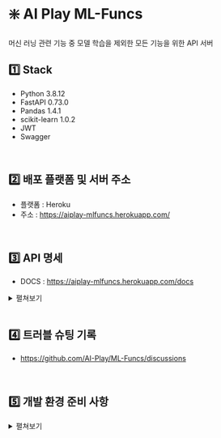 # ❇️ AI Play ML-Funcs

머신 러닝 관련 기능 중 모델 학습을 제외한 모든 기능을 위한 API 서버

## :one: Stack

- Python 3.8.12
- FastAPI 0.73.0
- Pandas 1.4.1
- scikit-learn 1.0.2
- JWT
- Swagger

<br/>

## :two: 배포 플랫폼 및 서버 주소

- 플랫폼 : Heroku
- 주소 : https://aiplay-mlfuncs.herokuapp.com/

<br/>

## :three: API 명세

- DOCS : https://aiplay-mlfuncs.herokuapp.com/docs

<details>
  <summary>펼쳐보기</summary>

| Method | URL                             | Description                                         |
| ------ | ------------------------------- | --------------------------------------------------- |
| POST   | /uploadfile                     | 데이터셋 업로드 및 JSON 변환                        |
| POST   | /dataframe/head                 | 데이터프레임의 처음 N개 행 출력                     |
| POST   | /dataframe/tail                 | 데이터프레임의 마지막 N개 행 출력                   |
| POST   | /dataframe/shape                | 데이터프레임의 행, 열 갯수 출력                     |
| POST   | /dataframe/dtype                | 데이터프레임의 컬럼별 타입 출력                     |
| POST   | /dataframe/columns              | 데이터프레임의 컬럼 목록 출력                       |
| POST   | /dataframe/unique               | 컬럼 내 고유값 목록 출력                            |
| POST   | /dataframe/isna                 | 데이터프레임의 결측치 확인                          |
| POST   | /dataframe/corr                 | 데이터프레임의 컬럼별 상관계수 확인                 |
| POST   | /dataframe/describe             | 데이터프레임의 통계 수치 확인                       |
| POST   | /dataframe/col_condition        | 수치 조건에 맞는 데이터 출력                        |
| POST   | /dataframe/loc                  | 인덱스 혹은 컬럼명 조건에 해당하는 데이터 출력      |
| POST   | /dataframe/iloc                 | 인덱스 혹은 컬럼 순서값 조건에 해당하는 데이터 출력 |
| POST   | /dataframe/transpose            | 데이터프레임의 행/열 전환                           |
| POST   | /dataframe/groupby              | 조건에 맞게 데이터 그룹으로 묶기                    |
| POST   | /dataframe/drop                 | 조건에 맞는 행 또는 열 제거                         |
| POST   | /dataframe/dropna               | 데이터프레임 결측치 제거                            |
| POST   | /dataframe/rename               | 데이터프레임 컬럼명 변경                            |
| POST   | /dataframe/sort_values          | 조건에 맞춰 데이터프레임의 데이터 정렬              |
| POST   | /dataframe/merge                | 조건에 맞춰 2개의 데이터프레임 합치기               |
| POST   | /dataframe/concat               | 조건에 맞춰 2개의 데이터프레임 이어붙이기           |
| POST   | /dataframe/set_column           | 조건에 맞춰 새로운 컬럼 생성                        |
| POST   | /dataframe/feature_target_split | 특성 / 타겟 분리하기                                |
| POST   | /dataframe/train_test_split     | 훈련 / 검증 / 테스트셋 분리하기                     |
| POST   | /plot/boxplot                   | 상자 수염 그림 시각화                               |
| POST   | /plot/histplot                  | 히스토그램 시각화                                   |
| POST   | /plot/countplot                 | 빈도 그래프 시각화                                  |
| POST   | /plot/scatterplot               | 산점도 시각화                                       |

</details>

<br/>

## :four: 트러블 슈팅 기록

- https://github.com/AI-Play/ML-Funcs/discussions

<br/>

## :five: 개발 환경 준비 사항

<details>
  <summary>펼쳐보기</summary>

```
# 새 가상환경 만들기
# 1. 사용해야 할 python version이 있는 디렉토리로 이동
# 2. 새 가상환경 생성을 위한 명령어 실행
python -m venv /path/to/new/virtual/environment

# 3. 가상환경 활성화하기
source /path/to/new/virtual/environment/bin/activate

# 4. 필요한 패키지 설치
pip install -r requirements.txt
```

##### 실행

```
export MODIN_ENGINE=ray   # Modin will use Ray
export MODIN_ENGINE=dask  # Modin will use Dask

uvicorn main:app --reload
```

</details>
